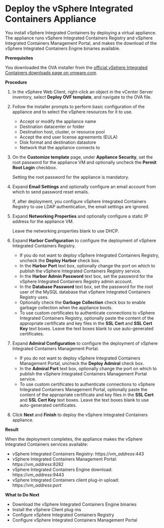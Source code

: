 # Deploy the vSphere Integrated Containers Appliance #

You install vSphere Integrated Containers by deploying a virtual appliance. The appliance runs vSphere Integrated Containers Registry and vSphere Integrated Containers Management Portal, and makes the download of the vSphere Integrated Containers Engine binaries available. 

**Prerequisites**

You downloaded the OVA installer from the [official vSphere Integrated Containers downloads page on vmware.com](http://www.vmware.com/go/download-vic).

**Procedure**

1. In the vSphere Web Client, right-click an object in the vCenter Server inventory, select **Deploy OVF template**, and navigate to the OVA file.
2. Follow the installer prompts to perform basic configuration of the appliance and to select the vSphere resources for it to use. 

    - Accept or modify the appliance name
    - Destination datacenter or folder
    - Destination host, cluster, or resource pool
    - Accept the end user license agreements (EULA)
    - Disk format and destination datastore
    - Network that the appliance connects to

3. On the **Customize template** page, under **Appliance Security**, set the root password for the appliance VM and optionally uncheck the **Permit Root Login** checkbox. 

    Setting the root password for the appliance is mandatory.

4. Expand **Email Settings** and optionally configure an email account from which to send password reset emails.  

    If, after deployment, you configure vSphere Integrated Containers Registry to use LDAP authentication, the email settings are ignored.

5. Expand **Networking Properties** and optionally configure a static IP address for the appliance VM. 

    Leave the networking properties blank to use DHCP.

6. Expand **Harbor Configuration** to configure the deployment of vSphere Integrated Containers Registry. 

    - If you do not want to deploy vSphere Integrated Containers Registry, uncheck the **Deploy Harbor** check box.
    - In the **Harbor Port** text box, optionally change the port on which to publish the vSphere Integrated Containers Registry service.
    - In the **Harbor Admin Password** text box, set the password for the vSphere Integrated Containers Registry admin account.
    - In the **Database Password** text box, set the password for the root user of the MySQL database that vSphere Integrated Containers Registry uses.
    - Optionally check the **Garbage Collection** check box to enable garbage collection when the appliance boots.
    - To use custom certificates to authenticate connections to vSphere Integrated Containers Registry, optionally paste the content of the appropriate certificate and key files in the **SSL Cert** and **SSL Cert Key** text boxes. Leave the text boxes blank to use auto-generated certificates. 

7. Expand **Admiral Configuration** to configure the deployment of vSphere Integrated Containers Management Portal. 

    - If you do not want to deploy vSphere Integrated Containers Management Portal, uncheck the **Deploy Admiral** check box.
    - In the **Admiral Port** text box, optionally change the port on which to publish the vSphere Integrated Containers Management Portal service.
    - To use custom certificates to authenticate connections to vSphere Integrated Containers Management Portal, optionally paste the content of the appropriate certificate and key files in the **SSL Cert** and **SSL Cert Key** text boxes. Leave the text boxes blank to use auto-generated certificates.

8. Click **Next** and **Finish** to deploy the vSphere Integrated Containers appliance.

**Result**

When the deployment completes, the appliance makes the vSphere Integrated Containers services available:   
- vSphere Integrated Containers Registry: https://<i>vm_address</i>:443
- vSphere Integrated Containers Management Portal: https://<i>vm_address</i>:8282
- vSphere Integrated Containers Engine download: https://<i>vm_address</i>:9443
- vSphere Integrated Containers client plug-in upload: https://<i>vm_address</i>:<i>port</i>

**What to Do Next** 

- Download the vSphere Integrated Containers Engine binaries
- Install the vSphere Client plug-ins
- Configure vSphere Integrated Containers Registry
- Configure vSphere Integrated Containers Management Portal

